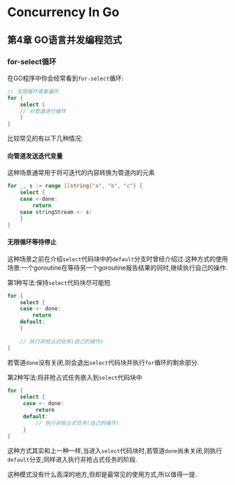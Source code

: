 # Concurrency In Go

## 第4章 GO语言并发编程范式

### for-select循环

在GO程序中你会经常看到`for-select`循环:

```go
// 无限循环或者遍历
for {
    select {
    // 对管道进行操作
    }
}
```

比较常见的有以下几种情况:

#### 向管道发送迭代变量

这种场景通常用于将可迭代的内容转换为管道内的元素

```go
for _, s := range []string{"a", "b", "c"} {
    select {
    case <-done:
        return
    case stringStream <- s:
    }
}
```

#### 无限循环等待停止

这种场景之前在介绍`select`代码块中的`default`分支时曾经介绍过.这种方式的使用场景:一个goroutine在等待另一个goroutine报告结果的同时,继续执行自己的操作.

第1种写法:保持`select`代码块尽可能短

```go
for {
    select {
    case <- done:
        return
    default:
    }
	
    // 执行非抢占式任务(自己的操作)
}
```

若管道`done`没有关闭,则会退出`select`代码块并执行`for`循环的剩余部分.

第2种写法:将非抢占式任务嵌入到`select`代码块中

```go
for {
    select {
	 case <- done:
		 return
	 default:
		 // 执行非抢占式任务(自己的操作)
	 }
}
```

这种方式其实和上一种一样,当进入`select`代码块时,若管道`done`尚未关闭,则执行`default`分支,同样进入执行非抢占式任务的阶段.

这种模式没有什么高深的地方,但却是最常见的使用方式,所以值得一提.